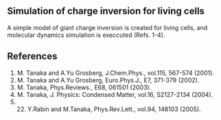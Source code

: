 ## Simulation of charge inversion for living cells ##

A simple model of giant charge inversion is created for living cells, and 
molecular dynamics simulation is execcuted (Refs. 1-4).

## References ##

1. M. Tanaka and A.Yu Grosberg, J.Chem.Phys., vol.115, 567-574 (2001).
2. M. Tanaka and A.Yu Grosberg, Euro.Phys.J., E7, 371-379 (2002).
3. M. Tanaka, Phys.Reviews., E68, 061501 (2003).
4. M. Tanaka, J. Physics: Condensed Matter, vol.16, S2127-2134 (2004).
5. 22.	Y.Rabin and M.Tanaka, Phys.Rev.Lett., vol.94, 148103 (2005).


